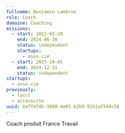 ```yaml
---
fullname: Benjamin Lambrou
role: Coach
domaine: Coaching
missions:
  - start: 2022-03-28
    end: 2024-06-30
    status: independent
    startups:
      - asso.cie
  - start: 2023-10-01
    end: 2024-12-31
    status: independent
startups:
  - asso.cie
previously:
  - tacct
  - accesscite
uuid: be7fd7db-1000-4a01-b2b9-9141af5d4c58
---
```

Coach produit France Travail